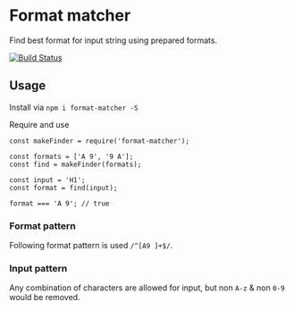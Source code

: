 # Format matcher

Find best format for input string using prepared formats.


[![Build Status](https://img.shields.io/travis/andrewdacenko/format-matcher/master.svg?style=flat-square)](https://travis-ci.org/andrewdacenko/format-matcher) 

## Usage

Install via `npm i format-matcher -S`

Require and use 

    
    const makeFinder = require('format-matcher');

    const formats = ['A 9', '9 A'];
    const find = makeFinder(formats);

    const input = 'H1';
    const format = find(input);
    
    format === 'A 9'; // true
    

### Format pattern

Following format pattern is used `/^[A9 ]+$/`.

### Input pattern

Any combination of characters are allowed for input, 
but non `A-z` & non `0-9` would be removed.
